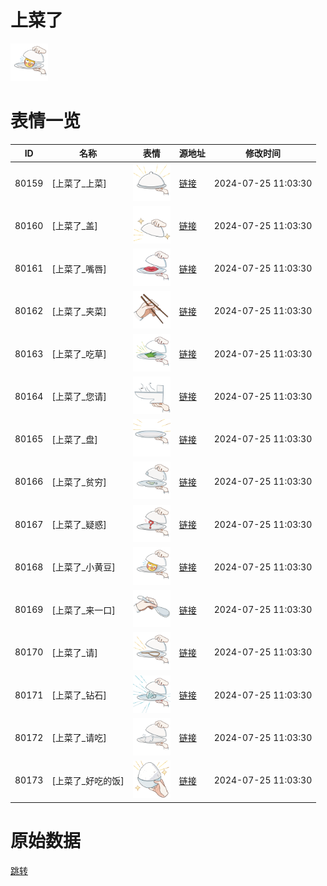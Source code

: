 # 上菜了

<img src="./cover.png" height="60" alt="cover" />

# 表情一览

|ID|名称|表情|源地址|修改时间|
|----|----|----|----|----|
|80159|[上菜了_上菜]|<img src="./pic/080159_%5B上菜了_上菜%5D.png" height="60" alt="上菜"/>|[链接](https://i0.hdslb.com/bfs/garb/bb2987e7a58e847df7a39076bf6621f791ab1671.png)|2024-07-25 11:03:30|
|80160|[上菜了_盖]|<img src="./pic/080160_%5B上菜了_盖%5D.png" height="60" alt="盖"/>|[链接](https://i0.hdslb.com/bfs/garb/4d2d080909a854e3f11094354d684a797aed427f.png)|2024-07-25 11:03:30|
|80161|[上菜了_嘴唇]|<img src="./pic/080161_%5B上菜了_嘴唇%5D.png" height="60" alt="嘴唇"/>|[链接](https://i0.hdslb.com/bfs/garb/6db18707f720f2648a1cd7254c1c204cc3946a02.png)|2024-07-25 11:03:30|
|80162|[上菜了_夹菜]|<img src="./pic/080162_%5B上菜了_夹菜%5D.png" height="60" alt="夹菜"/>|[链接](https://i0.hdslb.com/bfs/garb/b86a8f86972fb6eb86e4686f49c7de65280ebca1.png)|2024-07-25 11:03:30|
|80163|[上菜了_吃草]|<img src="./pic/080163_%5B上菜了_吃草%5D.png" height="60" alt="吃草"/>|[链接](https://i0.hdslb.com/bfs/garb/2d3d48405e9a288cd8cda22709fe981e0f3f2a33.png)|2024-07-25 11:03:30|
|80164|[上菜了_您请]|<img src="./pic/080164_%5B上菜了_您请%5D.png" height="60" alt="您请"/>|[链接](https://i0.hdslb.com/bfs/garb/8dbd34644c28d1fe7c8ee9dccbcf5680c3ae9a8f.png)|2024-07-25 11:03:30|
|80165|[上菜了_盘]|<img src="./pic/080165_%5B上菜了_盘%5D.png" height="60" alt="盘"/>|[链接](https://i0.hdslb.com/bfs/garb/79b6756a1d63588a2d39a70eea8b3b1bc527c83f.png)|2024-07-25 11:03:30|
|80166|[上菜了_贫穷]|<img src="./pic/080166_%5B上菜了_贫穷%5D.png" height="60" alt="贫穷"/>|[链接](https://i0.hdslb.com/bfs/garb/015286e330772fef439f8683caa900c5adf09439.png)|2024-07-25 11:03:30|
|80167|[上菜了_疑惑]|<img src="./pic/080167_%5B上菜了_疑惑%5D.png" height="60" alt="疑惑"/>|[链接](https://i0.hdslb.com/bfs/garb/90a093bc1bfaf36a70a6df4451caf5ac4f2d7b34.png)|2024-07-25 11:03:30|
|80168|[上菜了_小黄豆]|<img src="./pic/080168_%5B上菜了_小黄豆%5D.png" height="60" alt="小黄豆"/>|[链接](https://i0.hdslb.com/bfs/garb/3f6e42d196e0ce62169de96ba08fe74a2be79fa1.png)|2024-07-25 11:03:30|
|80169|[上菜了_来一口]|<img src="./pic/080169_%5B上菜了_来一口%5D.png" height="60" alt="来一口"/>|[链接](https://i0.hdslb.com/bfs/garb/17ea909d20cf9c8b2e184d97f8a063bf480da276.png)|2024-07-25 11:03:30|
|80170|[上菜了_请]|<img src="./pic/080170_%5B上菜了_请%5D.png" height="60" alt="请"/>|[链接](https://i0.hdslb.com/bfs/garb/f07754d32106d281746df4b3dcf85c87f87b9b21.png)|2024-07-25 11:03:30|
|80171|[上菜了_钻石]|<img src="./pic/080171_%5B上菜了_钻石%5D.png" height="60" alt="钻石"/>|[链接](https://i0.hdslb.com/bfs/garb/5aa33db85075e02ccd9432293b74c46af18e8db9.png)|2024-07-25 11:03:30|
|80172|[上菜了_请吃]|<img src="./pic/080172_%5B上菜了_请吃%5D.png" height="60" alt="请吃"/>|[链接](https://i0.hdslb.com/bfs/garb/d1ad7af800f1935886127fc6045ecc2a1667034b.png)|2024-07-25 11:03:30|
|80173|[上菜了_好吃的饭]|<img src="./pic/080173_%5B上菜了_好吃的饭%5D.png" height="60" alt="好吃的饭"/>|[链接](https://i0.hdslb.com/bfs/garb/29c61c03692f7b61d23cf2a05afde0abf340e3de.png)|2024-07-25 11:03:30|

# 原始数据

[跳转](./raw.json)

